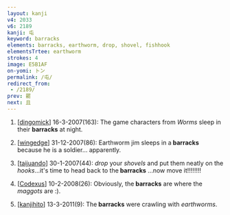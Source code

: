 ```yaml
---
layout: kanji
v4: 2033
v6: 2189
kanji: 屯
keyword: barracks
elements: barracks, earthworm, drop, shovel, fishhook
elementsTrtee: earthworm
strokes: 4
image: E5B1AF
on-yomi: トン
permalink: /屯/
redirect_from:
 - /2189/
prev: 罷
next: 且
---
```


1) [<a href="http://kanji.koohii.com/profile/dingomick">dingomick</a>] 16-3-2007(163): The game characters from <em>Worms</em> sleep in their <strong>barracks</strong> at night.

2) [<a href="http://kanji.koohii.com/profile/wingedge">wingedge</a>] 31-12-2007(86): Earthworm jim sleeps in a<strong> barracks</strong> because he is a soldier... apparently.

3) [<a href="http://kanji.koohii.com/profile/taijuando">taijuando</a>] 30-1-2007(44): <em>drop</em> your <em>shovels</em> and put them neatly on the <em>hooks</em>...it&#039;s time to head back to the<strong> barracks</strong> ...now move it!!!!!!!!

4) [<a href="http://kanji.koohii.com/profile/Codexus">Codexus</a>] 10-2-2008(26): Obviously, the<strong> barracks</strong> are where the <em>maggots</em> are :).

5) [<a href="http://kanji.koohii.com/profile/kanjihito">kanjihito</a>] 13-3-2011(9): The<strong> barracks</strong> were crawling with <em>earthworms</em>.

